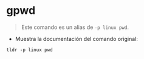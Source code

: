# gpwd

> Este comando es un alias de `-p linux pwd`.

- Muestra la documentación del comando original:

`tldr -p linux pwd`
